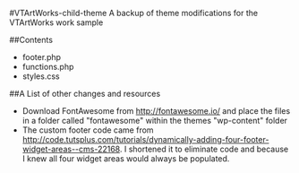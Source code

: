 #VTArtWorks-child-theme
A backup of theme modifications for the VTArtWorks work sample

##Contents
* footer.php
* functions.php
* styles.css

##A List of other changes and resources
* Download FontAwesome from http://fontawesome.io/ and place the files in a folder called "fontawesome" within the themes "wp-content" folder
* The custom footer code came from http://code.tutsplus.com/tutorials/dynamically-adding-four-footer-widget-areas--cms-22168. I shortened it to eliminate code and because I knew all four widget areas would always be populated.
